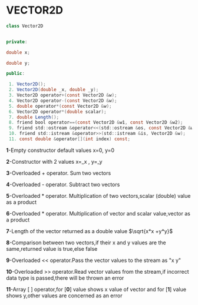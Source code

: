 # VECTOR2D

```Java
class Vector2D


private:

double x;

double y;

public:

 1. Vector2D();
 2. Vector2D(double _x, double _y);
 3. Vector2D operator+(const Vector2D &w);
 4. Vector2D operator-(const Vector2D &w);
 5. double operator*(const Vector2D &w);
 6. Vector2D operator*(double scalar);
 7. double Length();
 8. friend bool operator==(const Vector2D &w1, const Vector2D &w2);
 9. friend std::ostream &operator<<(std::ostream &os, const Vector2D &w);
 10. friend std::istream &operator>>(std::istream &is, Vector2D &w);
 11. const double &operator[](int index) const;

```

**1**-Empty constructor default values x=0, y=0

**2**-Constructor with 2 values x=\_x , y=\_y

**3**-Overloaded + operator. Sum two vectors

**4**-Overloaded - operator. Subtract two vectors

**5**-Overloaded \* operator. Multiplication of two vectors,scalar (double) value as a product

**6**-Overloaded \* operator. Multiplication of vector and scalar value,vector as a product

**7**-Length of the vector returned as a double value $\sqrt{x*x +y*y}$

**8**-Comparison between two vectors,if their x and y values are the same,returned value is true,else false

**9**-Overloaded << operator.Pass the vector values to the stream as "x y"

**10**-Overloaded >> operator.Read vector values from the stream,if incorrect data type is passed,there will be thrown an error

**11**-Array [ ] operator,for [**0**] value shows x value of vector and for [**1**] value shows y,other values are concerned as an error

